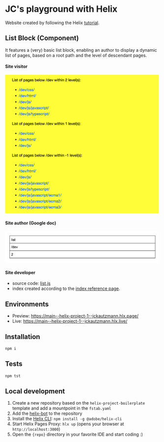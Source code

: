 # JC's playground with Helix

Website created by following the Helix [tutorial](https://www.hlx.live/developer/tutorial).

## List Block (Component)

It features a (very) basic list block, enabling an author to display a dynamic list of pages, based on a root path and the level of descendant pages.  

#### Site visitor

<img src="list_web.png" alt="page list on a web page" width="500"/>

#### Site author (Google doc)

<img src="list_author.png" alt="Google docs list definition" width="500"/>

#### Site developer

* source code: [list.js](blocks/list/list.js)
* index created according to the [index reference page](https://www.hlx.live/developer/indexing).

## Environments
- Preview: https://main--helix-project-1--jckautzmann.hlx.page/
- Live: https://main--helix-project-1--jckautzmann.hlx.live/

## Installation

```sh
npm i
```

## Tests

```sh
npm tst
```

## Local development

1. Create a new repository based on the `helix-project-boilerplate` template and add a mountpoint in the `fstab.yaml`
1. Add the [helix-bot](https://github.com/apps/helix-bot) to the repository
1. Install the [Helix CLI](https://github.com/adobe/helix-cli): `npm install -g @adobe/helix-cli`
1. Start Helix Pages Proxy: `hlx up` (opens your browser at `http://localhost:3000`)
1. Open the `{repo}` directory in your favorite IDE and start coding :)
